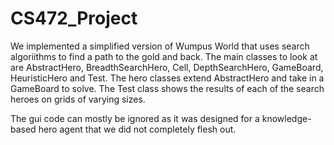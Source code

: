 CS472_Project
=============

We implemented a simplified version of Wumpus World that uses search algoriithms to find a path to the gold and back. The main classes to look at are AbstractHero, BreadthSearchHero, Cell, DepthSearchHero, GameBoard, HeuristicHero and Test. The hero classes extend AbstractHero and take in a GameBoard to solve. The Test class shows the results of each of the search heroes on grids of varying sizes. 

The gui code can mostly be ignored as it was designed for a knowledge-based hero agent that we did not completely flesh out.

